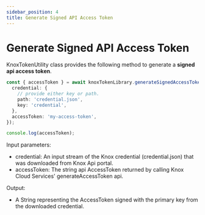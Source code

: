 ```yaml
---
sidebar_position: 4
title: Generate Signed API Access Token
---
```


# Generate Signed API Access Token

KnoxTokenUtility class provides the following method to generate a **signed api access token**.

```ts
const { accessToken } = await knoxTokenLibrary.generateSignedAccessTokenJWT({
  credential: {
    // provide either key or path.
    path: 'credential.json',
    key: 'credential',
  },
  accessToken: 'my-access-token',
});

console.log(accessToken);
```

Input parameters:

- credential: An input stream of the Knox credential (credential.json) that was downloaded from Knox Api portal.
- accessToken: The string api AccessToken returned by calling Knox Cloud Services' generateAccessToken api.

Output:

- A String representing the AccessToken signed with the primary key from the downloaded credential.
